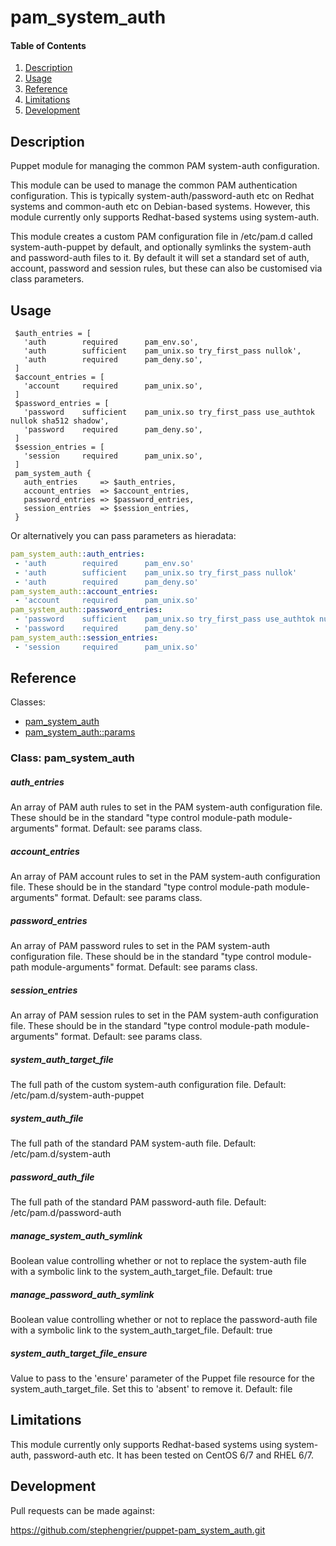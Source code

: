 # pam_system_auth

#### Table of Contents

1. [Description](#description)
2. [Usage](#usage)
3. [Reference](#reference)
4. [Limitations](#limitations)
5. [Development](#development)

## Description

Puppet module for managing the common PAM system-auth configuration.

This module can be used to manage the common PAM authentication configuration.
This is typically system-auth/password-auth etc on Redhat systems and
common-auth etc on Debian-based systems. However, this module currently only
supports Redhat-based systems using system-auth.

This module creates a custom PAM configuration file in /etc/pam.d called
system-auth-puppet by default, and optionally symlinks the system-auth and
password-auth files to it. By default it will set a standard set of auth,
account, password and session rules, but these can also be customised via class
parameters.

## Usage
```puppet
 $auth_entries = [
   'auth        required      pam_env.so',
   'auth        sufficient    pam_unix.so try_first_pass nullok',
   'auth        required      pam_deny.so',
 ]
 $account_entries = [
   'account     required      pam_unix.so',
 ]
 $password_entries = [
   'password    sufficient    pam_unix.so try_first_pass use_authtok nullok sha512 shadow',
   'password    required      pam_deny.so',
 ]
 $session_entries = [
   'session     required      pam_unix.so',
 ]
 pam_system_auth {
   auth_entries     => $auth_entries,
   account_entries  => $account_entries,
   password_entries => $password_entries,
   session_entries  => $session_entries,
 }
```

Or alternatively you can pass parameters as hieradata:

```yaml
pam_system_auth::auth_entries:
 - 'auth        required      pam_env.so'
 - 'auth        sufficient    pam_unix.so try_first_pass nullok'
 - 'auth        required      pam_deny.so'
pam_system_auth::account_entries:
 - 'account     required      pam_unix.so'
pam_system_auth::password_entries:
 - 'password    sufficient    pam_unix.so try_first_pass use_authtok nullok sha512 shadow'
 - 'password    required      pam_deny.so'
pam_system_auth::session_entries:
 - 'session     required      pam_unix.so'
```

## Reference

Classes:

* [pam_system_auth](#class-pam_system_auth)
* [pam_system_auth::params](#class-pam_system_auth::params)

### Class: pam_system_auth

##### auth_entries

An array of PAM auth rules to set in the PAM system-auth configuration file.
These should be in the standard "type control module-path module-arguments"
format.
Default: see params class.

##### account_entries

An array of PAM account rules to set in the PAM system-auth configuration file.
These should be in the standard "type control module-path module-arguments"
format.
Default: see params class.

##### password_entries

An array of PAM password rules to set in the PAM system-auth configuration file.
These should be in the standard "type control module-path module-arguments"
format.
Default: see params class.

##### session_entries

An array of PAM session rules to set in the PAM system-auth configuration file.
These should be in the standard "type control module-path module-arguments"
format.
Default: see params class.

##### system_auth_target_file

The full path of the custom system-auth configuration file.
Default: /etc/pam.d/system-auth-puppet

##### system_auth_file

The full path of the standard PAM system-auth file.
Default: /etc/pam.d/system-auth

##### password_auth_file

The full path of the standard PAM password-auth file.
Default: /etc/pam.d/password-auth

##### manage_system_auth_symlink

Boolean value controlling whether or not to replace the system-auth file with
a symbolic link to the system_auth_target_file.
Default: true

##### manage_password_auth_symlink

Boolean value controlling whether or not to replace the password-auth file with
a symbolic link to the system_auth_target_file.
Default: true

##### system_auth_target_file_ensure

Value to pass to the 'ensure' parameter of the Puppet file resource for the
system_auth_target_file. Set this to 'absent' to remove it.
Default: file

## Limitations

This module currently only supports Redhat-based systems using system-auth,
password-auth etc. It has been tested on CentOS 6/7 and RHEL 6/7.

## Development

Pull requests can be made against:

https://github.com/stephengrier/puppet-pam_system_auth.git

